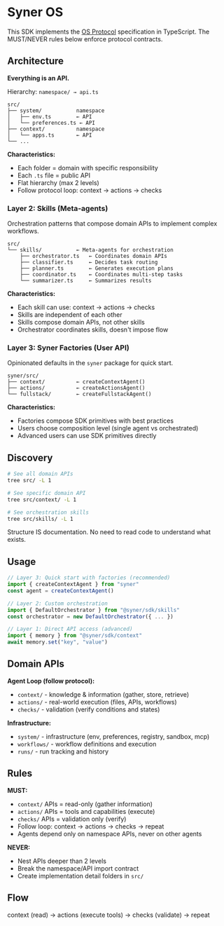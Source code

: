 # Syner OS

This SDK implements the [OS Protocol](https://github.com/synerops/protocol) specification in TypeScript.
The MUST/NEVER rules below enforce protocol contracts.

## Architecture

**Everything is an API.**

Hierarchy: `namespace/ → api.ts`

```
src/
├── system/           namespace
│   ├── env.ts        ← API
│   └── preferences.ts ← API
├── context/          namespace
│   └── apps.ts       ← API
└── ...
```

**Characteristics:**
- Each folder = domain with specific responsibility
- Each `.ts` file = public API
- Flat hierarchy (max 2 levels)
- Follow protocol loop: context → actions → checks

### Layer 2: Skills (Meta-agents)

Orchestration patterns that compose domain APIs to implement complex workflows.

```
src/
└── skills/           ← Meta-agents for orchestration
    ├── orchestrator.ts   ← Coordinates domain APIs
    ├── classifier.ts     ← Decides task routing
    ├── planner.ts        ← Generates execution plans
    ├── coordinator.ts    ← Coordinates multi-step tasks
    └── summarizer.ts     ← Summarizes results
```

**Characteristics:**
- Each skill can use: context → actions → checks
- Skills are independent of each other
- Skills compose domain APIs, not other skills
- Orchestrator coordinates skills, doesn't impose flow

### Layer 3: Syner Factories (User API)

Opinionated defaults in the `syner` package for quick start.

```
syner/src/
├── context/          ← createContextAgent()
├── actions/          ← createActionsAgent()
└── fullstack/        ← createFullstackAgent()
```

**Characteristics:**
- Factories compose SDK primitives with best practices
- Users choose composition level (single agent vs orchestrated)
- Advanced users can use SDK primitives directly

## Discovery

```bash
# See all domain APIs
tree src/ -L 1

# See specific domain API
tree src/context/ -L 1

# See orchestration skills
tree src/skills/ -L 1
```

Structure IS documentation. No need to read code to understand what exists.

## Usage

```ts
// Layer 3: Quick start with factories (recommended)
import { createContextAgent } from "syner"
const agent = createContextAgent()

// Layer 2: Custom orchestration
import { DefaultOrchestrator } from "@syner/sdk/skills"
const orchestrator = new DefaultOrchestrator({ ... })

// Layer 1: Direct API access (advanced)
import { memory } from "@syner/sdk/context"
await memory.set("key", "value")
```

## Domain APIs

**Agent Loop (follow protocol):**

- `context/` - knowledge & information (gather, store, retrieve)
- `actions/` - real-world execution (files, APIs, workflows)
- `checks/` - validation (verify conditions and states)

**Infrastructure:**

- `system/` - infrastructure (env, preferences, registry, sandbox, mcp)
- `workflows/` - workflow definitions and execution
- `runs/` - run tracking and history

## Rules

**MUST:**

- `context/` APIs = read-only (gather information)
- `actions/` APIs = tools and capabilities (execute)
- `checks/` APIs = validation only (verify)
- Follow loop: context → actions → checks → repeat
- Agents depend only on namespace APIs, never on other agents

**NEVER:**

- Nest APIs deeper than 2 levels
- Break the namespace/API import contract
- Create implementation detail folders in `src/`

## Flow

context (read) → actions (execute tools) → checks (validate) → repeat
